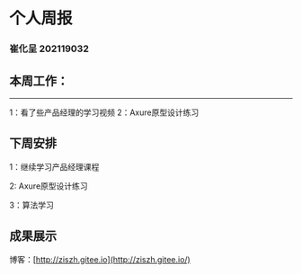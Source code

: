 # 个人周报

### 崔化呈 202119032

## 本周工作：

---

   1：看了些产品经理的学习视频
	2：Axure原型设计练习

## 下周安排

   1：继续学习产品经理课程

   2:  Axure原型设计练习

  3：算法学习

## 成果展示

博客：[http://ziszh.gitee.io](http://ziszh.gitee.io/)

